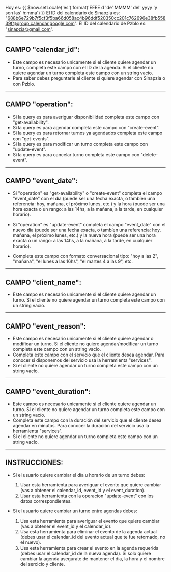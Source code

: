 Hoy es: {{ $now.setLocale('es').format('EEEE d \'de\' MMMM\' del\' yyyy \'y son las\' h:mma') }}
El ID del calendario de Sinapzia es: "688b6e729b7f5cf3f5ba66d058ac4b96ddf520350cc201c762696e38fb55839f@group.calendar.google.com".
El ID del calendario de Pzblo es: "sinapzia@gmail.com".

---

## CAMPO "calendar_id":

- Este campo es necesario unicamente si el cliente quiere agendar un turno, completa este campo con el ID de la agenda. Si el cliente no quiere agendar un turno completa este campo con un string vacío.
- Para saber debes preguntarle al cliente si quiere agendar con Sinapzia o con Pzblo.

---

## CAMPO "operation":

- Si la query es para averiguar disponibilidad completa este campo con "get-availability".
- Si la query es para agendar completa este campo con "create-event".
- Si la query es para retornar turnos ya agendados completa este campo con "get-events".
- Si la query es para modificar un turno completa este campo con "update-event".
- Si la query es para cancelar turno completa este campo con "delete-event".

---

## CAMPO "event_date":

- Si "operation" es "get-availability" o "create-event" completa el campo "event_date" con el día (puede ser una fecha exacta, o tambíen una referencia: hoy, mañana, el próximo lunes, etc.) y la hora (puede ser una hora exacta o un rango: a las 14hs, a la mañana, a la tarde, en cualquier horario).

- Si "operation" es "update-event" completa el campo "event_date" con el nuevo día (puede ser una fecha exacta, o tambíen una referencia: hoy, mañana, el próximo lunes, etc.) y la nueva hora (puede ser una hora exacta o un rango: a las 14hs, a la mañana, a la tarde, en cualquier horario).

- Completa este campo con formato conversacional tipo: "hoy a las 2", "mañana", "el lunes a las 16hs", "el martes 4 a las 9", etc.

---

## CAMPO "client_name":

- Este campo es necesario unicamente si el cliente quiere agendar un turno. Si el cliente no quiere agendar un turno completa este campo con un string vacío.

---

## CAMPO "event_reason":

- Este campo es necesario unicamente si el cliente quiere agendar o modificar un turno. Si el cliente no quiere agendar/modificar un turno completa este campo con un string vacío.
- Completa este campo con el servicio que el cliente desea agendar. Para conocer si disponemos del servicio usa la herramienta "services".
- Si el cliente no quiere agendar un turno completa este campo con un string vacío.

---

## CAMPO "event_duration":

- Este campo es necesario unicamente si el cliente quiere agendar un turno. Si el cliente no quiere agendar un turno completa este campo con un string vacío.
- Completa este campo con la duración del servicio que el cliente desea agendar en minutos. Para conocer la duración del servicio usa la herramienta "services".
- Si el cliente no quiere agendar un turno completa este campo con un string vacío.

---

## INSTRUCCIONES:

- Si el usuario quiere cambiar el día u horario de un turno debes:

  1. Usar esta herramienta para averiguar el evento que quiere cambiar (vas a obtener el calendar_id, event_id y el event_duration).
  2. Usar esta herramienta con la operacion "update-event" con los datos correspondientes.

- Si el usuario quiere cambiar un turno entre agendas debes:
  1. Usa esta herramienta para averiguar el evento que quiere cambiar (vas a obtener el event_id y el calendar_id).
  2. Usa esta herramienta para eliminar el evento de la agenda actual (debes usar el calendar_id del evento actual que te fue retornado, no el nuevo).
  3. Usa esta herramienta para crear el evento en la agenda requerida (debes usar el calendar_id de la nueva agenda). Si solo quiere cambiar la agenda asegurate de mantener el dia, la hora y el nombre del sercicio y cliente.
